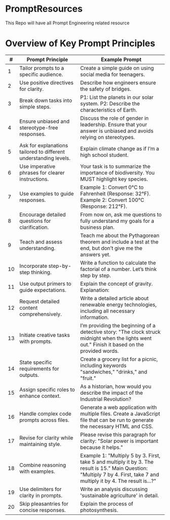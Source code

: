# PromptResources
This Repo will have all Prompt Engineering related resource

# Overview of Key Prompt Principles

| # | Prompt Principle | Example Prompt |
|---|------------------|----------------|
| 1 | Tailor prompts to a specific audience. | Create a simple guide on using social media for teenagers. |
| 2 | Use positive directives for clarity. | Describe how engineers ensure the safety of bridges. |
| 3 | Break down tasks into simple steps. | P1: List the planets in our solar system. P2: Describe the characteristics of Earth. |
| 4 | Ensure unbiased and stereotype-free responses. | Discuss the role of gender in leadership. Ensure that your answer is unbiased and avoids relying on stereotypes. |
| 5 | Ask for explanations tailored to different understanding levels. | Explain climate change as if I’m a high school student. |
| 6 | Use imperative phrases for clearer instructions. | Your task is to summarize the importance of biodiversity. You MUST highlight key species. |
| 7 | Use examples to guide responses. | Example 1: Convert 0°C to Fahrenheit (Response: 32°F). Example 2: Convert 100°C (Response: 212°F). |
| 8 | Encourage detailed questions for clarification. | From now on, ask me questions to fully understand my goals for a business plan. |
| 9 | Teach and assess understanding. | Teach me about the Pythagorean theorem and include a test at the end, but don’t give me the answers yet. |
| 10 | Incorporate step-by-step thinking. | Write a function to calculate the factorial of a number. Let’s think step by step. |
| 11 | Use output primers to guide expectations. | Explain the concept of gravity. Explanation: |
| 12 | Request detailed content comprehensively. | Write a detailed article about renewable energy technologies, including all necessary information. |
| 13 | Initiate creative tasks with prompts. | I’m providing the beginning of a detective story: "The clock struck midnight when the lights went out." Finish it based on the provided words. |
| 14 | State specific requirements for outputs. | Create a grocery list for a picnic, including keywords "sandwiches," "drinks," and "fruit." |
| 15 | Assign specific roles to enhance context. | As a historian, how would you describe the impact of the Industrial Revolution? |
| 16 | Handle complex code prompts across files. | Generate a web application with multiple files. Create a JavaScript file that can be run to generate the necessary HTML and CSS. |
| 17 | Revise for clarity while maintaining style. | Please revise this paragraph for clarity: "Solar power is important because it helps." |
| 18 | Combine reasoning with examples. | Example 1: "Multiply 5 by 3. First, take 5 and multiply it by 3. The result is 15." Main Question: "Multiply 7 by 4. First, take 7 and multiply it by 4. The result is...?" |
| 19 | Use delimiters for clarity in prompts. | Write an analysis discussing 'sustainable agriculture' in detail. |
| 20 | Skip pleasantries for concise responses. | Explain the process of photosynthesis. |


